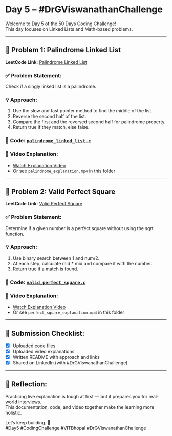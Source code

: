 # Day 5 – #DrGViswanathanChallenge

Welcome to Day 5 of the 50 Days Coding Challenge!  
This day focuses on Linked Lists and Math-based problems.

---

## 🧠 Problem 1: Palindrome Linked List

**LeetCode Link**: [Palindrome Linked List](https://leetcode.com/problems/palindrome-linked-list/)

### ✅ Problem Statement:
Check if a singly linked list is a palindrome.

### 💡 Approach:
1. Use the slow and fast pointer method to find the middle of the list.
2. Reverse the second half of the list.
3. Compare the first and the reversed second half for palindrome property.
4. Return true if they match, else false.

### 🧩 Code: [`palindrome_linked_list.c`](./palindrome_linked_list.c)

### 🎥 Video Explanation:
- [Watch Explanation Video]([insert_google_drive_link_here](https://drive.google.com/file/d/1EWFK7SQBgyZXuw1XIqLC-H920SL6JNZM/view?usp=drive_link))
- Or see `palindrome_explanation.mp4` in this folder

---

## 🔢 Problem 2: Valid Perfect Square

**LeetCode Link**: [Valid Perfect Square](https://leetcode.com/problems/valid-perfect-square/)

### ✅ Problem Statement:
Determine if a given number is a perfect square without using the sqrt function.

### 💡 Approach:
1. Use binary search between 1 and num/2.
2. At each step, calculate mid * mid and compare it with the number.
3. Return true if a match is found.

### 🧩 Code: [`valid_perfect_square.c`](./valid_perfect_square.c)

### 🎥 Video Explanation:
- [Watch Explanation Video]([insert_google_drive_link_here](https://drive.google.com/file/d/1e11gXsIS0Hjzs6nktBpmOBp0kxfuBxpr/view?usp=sharing))
- Or see `perfect_square_explanation.mp4` in this folder

---

## 📌 Submission Checklist:
- [x] Uploaded code files
- [x] Uploaded video explanations
- [x] Written README with approach and links
- [x] Shared on LinkedIn (with #DrGViswanathanChallenge)

---

## 📢 Reflection:
Practicing live explanation is tough at first — but it prepares you for real-world interviews.  
This documentation, code, and video together make the learning more holistic.

Let’s keep building. 💪  
#Day5 #CodingChallenge #VITBhopal #DrGViswanathanChallenge
